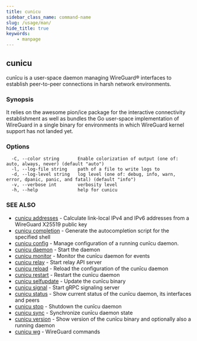 ```yaml
---
title: cunicu
sidebar_class_name: command-name
slug: /usage/man/
hide_title: true
keywords:
    - manpage
---
```


## cunicu

cunīcu is a user-space daemon managing WireGuard® interfaces to establish peer-to-peer connections in harsh network environments.

### Synopsis

It relies on the awesome pion/ice package for the interactive connectivity establishment as well as bundles the Go user-space implementation of WireGuard in a single binary for environments in which WireGuard kernel support has not landed yet.

### Options

```
  -C, --color string       Enable colorization of output (one of: auto, always, never) (default "auto")
  -l, --log-file string    path of a file to write logs to
  -d, --log-level string   log level (one of: debug, info, warn, error, dpanic, panic, and fatal) (default "info")
  -v, --verbose int        verbosity level
  -h, --help               help for cunicu
```

### SEE ALSO

* [cunicu addresses](cunicu_addresses.md)	 - Calculate link-local IPv4 and IPv6 addresses from a WireGuard X25519 public key
* [cunicu completion](cunicu_completion.md)	 - Generate the autocompletion script for the specified shell
* [cunicu config](cunicu_config.md)	 - Manage configuration of a running cunīcu daemon.
* [cunicu daemon](cunicu_daemon.md)	 - Start the daemon
* [cunicu monitor](cunicu_monitor.md)	 - Monitor the cunīcu daemon for events
* [cunicu relay](cunicu_relay.md)	 - Start relay API server
* [cunicu reload](cunicu_reload.md)	 - Reload the configuration of the cunīcu daemon
* [cunicu restart](cunicu_restart.md)	 - Restart the cunīcu daemon
* [cunicu selfupdate](cunicu_selfupdate.md)	 - Update the cunīcu binary
* [cunicu signal](cunicu_signal.md)	 - Start gRPC signaling server
* [cunicu status](cunicu_status.md)	 - Show current status of the cunīcu daemon, its interfaces and peers
* [cunicu stop](cunicu_stop.md)	 - Shutdown the cunīcu daemon
* [cunicu sync](cunicu_sync.md)	 - Synchronize cunīcu daemon state
* [cunicu version](cunicu_version.md)	 - Show version of the cunīcu binary and optionally also a running daemon
* [cunicu wg](cunicu_wg.md)	 - WireGuard commands

